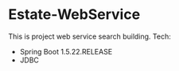 # Estate-WebService
This is project web service search building.
Tech:
- Spring Boot 1.5.22.RELEASE
- JDBC
